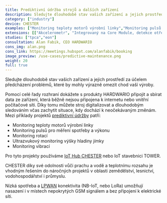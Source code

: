 ```yaml
---
title: Prediktivní údržba strojů a dalších zařízení
description: Sledujte dlouhodobě stav vašich zařízení a jejich prostředí za účelem předcházení problémů, které by mohly výrazně omezit chod vaší výroby. 
category: ["industry"]
device: CHESTER
examples: ["Monitoring teploty motorů výrobní linky","Monitoring pulsů pro měření spotřeby a výkonu","Monitoring rotací","Ultrazvukový monitoring výšky hladiny jímky","Monitoring vibrací"]
extensions: [["Akcelerometr", "Integrovaný na Core Module, detekce otřesu a náklonu"],["Sensor Module", "Připojení externích senzorů, například vlhkosti a teploty vzduchu nebo vlhkosti a teploty půdy"]]
studies: ["tpca","eon"]
consultation: Alan Fabik, CEO HARDWARIO
cons_img: alan.png
cons_link: https://meetings.hubspot.com/alanfabik/booking
image_preview: /use-cases/predictive-maintenance.png
weight: 20
full: true
---
```


Sledujte dlouhodobě stav vašich zařízení a jejich prostředí za účelem předcházení problémů, které by mohly výrazně omezit chod vaší výroby. 

Pomocí celé řady rozhraní dokážete s produkty HARDWARIO připojit a sbírat data ze zařízení, která běžně nejsou připojena k internetu nebo vnitřní počítačové síti. Díky tomu můžete stroj digitalizovat a dlouhodobým sledováním včas zachytit situace, kdy dochází k neočekávaným změnám. Mezi příklady projektů [prediktivní údržby](/cs/blog/2020-03-05-predictive-maintenance/) patří:

* Monitoring teploty motorů výrobní linky
* Monitoring pulsů pro měření spotřeby a výkonu
* Monitoring rotací
* Ultrazvukový monitoring výšky hladiny jímky
* Monitoring vibrací

Pro tyto projekty používáme [IoT Hub CHESTER](/cs/chester/) nebo IoT stavebnici TOWER. 

CHESTER díky své odolnosti vůči prachu a vodě a teplotnímu rozsahu je vhodným řešením do náročných projektů v oblasti zemědělství, lesnictví, vodohospodářství i průmyslu. 

Nízká spotřeba a [LPWAN](/cs/blog/2020-06-09-lpwan/) konektivita (NB-IoT, nebo LoRa) umožňují nasazení i v místech nepokrytých GSM signálem a bez připojení k elektrické síti.
